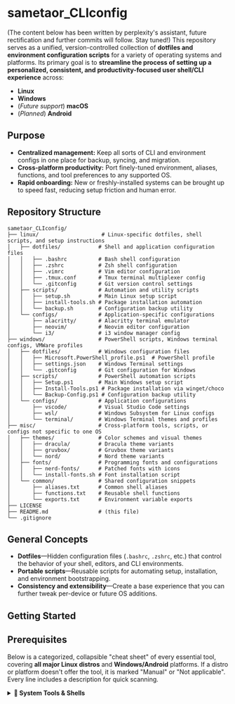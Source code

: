 # sametaor_CLIconfig
(The content below has been written by perplexity's assistant, future rectification and further commits will follow. Stay tuned!)
This repository serves as a unified, version-controlled collection of **dotfiles and environment configuration scripts** for a variety of operating systems and platforms. Its primary goal is to **streamline the process of setting up a personalized, consistent, and productivity-focused user shell/CLI experience** across:
- **Linux**
- **Windows**
- (*Future support*) **macOS**
- (*Planned*) **Android**

## Purpose
- **Centralized management:** Keep all sorts of CLI and environment configs in one place for backup, syncing, and migration.
- **Cross-platform productivity:** Port finely-tuned environment, aliases, functions, and tool preferences to any supported OS.
- **Rapid onboarding:** New or freshly-installed systems can be brought up to speed fast, reducing setup friction and human error.

## Repository Structure
```
sametaor_CLIconfig/
├── linux/                    # Linux-specific dotfiles, shell scripts, and setup instructions
│   ├── dotfiles/            # Shell and application configuration files
│   │   ├── .bashrc          # Bash shell configuration
│   │   ├── .zshrc           # Zsh shell configuration
│   │   ├── .vimrc           # Vim editor configuration
│   │   ├── .tmux.conf       # Tmux terminal multiplexer config
│   │   └── .gitconfig       # Git version control settings
│   ├── scripts/             # Automation and utility scripts
│   │   ├── setup.sh         # Main Linux setup script
│   │   ├── install-tools.sh # Package installation automation
│   │   └── backup.sh        # Configuration backup utility
│   └── configs/             # Application-specific configurations
│       ├── alacritty/       # Alacritty terminal emulator
│       ├── neovim/          # Neovim editor configuration
│       └── i3/              # i3 window manager config
├── windows/                 # PowerShell scripts, Windows terminal configs, VMWare profiles
│   ├── dotfiles/            # Windows configuration files
│   │   ├── Microsoft.PowerShell_profile.ps1  # PowerShell profile
│   │   ├── settings.json    # Windows Terminal settings
│   │   └── .gitconfig       # Git configuration for Windows
│   ├── scripts/             # PowerShell automation scripts
│   │   ├── Setup.ps1        # Main Windows setup script
│   │   ├── Install-Tools.ps1 # Package installation via winget/choco
│   │   └── Backup-Config.ps1 # Configuration backup utility
│   └── configs/             # Application configurations
│       ├── vscode/          # Visual Studio Code settings
│       ├── wsl/             # Windows Subsystem for Linux configs
│       └── terminal/        # Windows Terminal themes and profiles
├── misc/                    # Cross-platform tools, scripts, or configs not specific to one OS
│   ├── themes/              # Color schemes and visual themes
│   │   ├── dracula/         # Dracula theme variants
│   │   ├── gruvbox/         # Gruvbox theme variants
│   │   └── nord/            # Nord theme variants
│   ├── fonts/               # Programming fonts and configurations
│   │   ├── nerd-fonts/      # Patched fonts with icons
│   │   └── install-fonts.sh # Font installation script
│   └── common/              # Shared configuration snippets
│       ├── aliases.txt      # Common shell aliases
│       ├── functions.txt    # Reusable shell functions
│       └── exports.txt      # Environment variable exports
├── LICENSE
├── README.md                # (this file)
└── .gitignore
```

## General Concepts
- **Dotfiles**—Hidden configuration files (`.bashrc`, `.zshrc`, etc.) that control the behavior of your shell, editors, and CLI environments.
- **Portable scripts**—Reusable scripts for automating setup, installation, and environment bootstrapping.
- **Consistency and extensibility**—Create a base experience that you can further tweak per-device or future OS additions.

## Getting Started

## Prerequisites
Below is a categorized, collapsible "cheat sheet" of every essential tool, covering **all major Linux distros** and **Windows/Android** platforms. If a distro or platform doesn't offer the tool, it is marked "Manual" or "Not applicable". Every line includes a description for quick scanning.

<details>
<summary><strong>🔧 System Tools & Shells</strong></summary>

| Tool                                                  | Description                                           | Arch (Pacman/yay)                                                           | Ubuntu/Debian (apt)                                                                                                                                                                                                                                                                                                                                                                                                                                                          | Fedora/RHEL (dnf5/dnf/yum)                                                                                                                                                                                                                                                                                      | openSUSE (zypper)                                                                                                                                                                                                         | Alpine (apk)                                                                                          | NixOS (nix-env)                                                                                                                        | Gentoo (emerge)                                                                                                                                                                               | Windows (winget/scoop/choco)                                                                                           | Android/Termux                                                                                                   | Flatpak                                      | Void Linux (Xbps)                                                                                                |
|-------------------------------------------------------|-------------------------------------------------------|-----------------------------------------------------------------------------|---------------------------------------------------------------------------------------------------------------------------------------------------------------------------------------------------------------------------------------------------------------------------------------------------------------------------------------------------------------------------------------------------------------------------------------------------------------------------|------------------------------------------------------------------------------------------------------------------------------------------------------------------------------------------------------------------------------------------------------------------------------------------------------------------|---------------------------------------------------------------------------------------------------------------------------------------------------------------------------------------------------------------------------|-------------------------------------------------------------------------------------------------------|----------------------------------------------------------------------------------------------------------------------------------------|----------------------------------------------------------------------------------------------------------------------------------------------------------------------------------------------------------------------------------------------------|--------------------------------------------------------------------------------------------------------------------------|-------------------------------------------------------------------------------------------------------------------|----------------------------------------------|------------------------------------------------------------------------------------------------------------------|
| Bash                                                  | Unix shell                                            | `sudo pacman -S bash`/`yay -S bash-git`                                     | `sudo apt install bash`                                                                                                                                                                                                                                                                                                                                                                                                                                                      | `sudo dnf5 install bash`                                                                                                                                                                                                                                                                                        | `sudo zypper install bash`                                                                                                                                                                                                | `apk add bash`                                                                                        | `nix-env -iA nixpkgs.bash`                                                                                                             | `emerge -a app-shells/bash`                                                                                                                                                                   | Default/MSYS2/`winget install MSYS2.MSYS2; pacman -S bash`                                                             | `pkg install bash`                                                                                               | N/A                                          | `sudo xbps-install bash`                                                                                         |
</details>
